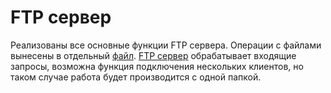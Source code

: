 # FTP сервер

Реализованы все основные функции FTP сервера. Операции с файлами вынесены в отдельный [файл](./fileManager.py). [FTP сервер](./ftp_server.py) обрабатывает входящие запросы, возможна функция подключения нескольких клиентов, но таком случае работа будет производится с одной папкой.
